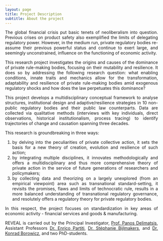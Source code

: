 ```yaml
---
layout: page
title: Project Description
subtitle: About the project
---
```


<div style="text-align: justify">

The global financial crisis put basic tenets of neoliberalism into question. Previous crises on product safety also exemplified the limits of delegating regulatory power. However, in the medium run, private regulatory bodies re-assume their previous powerful status and continue to exert large, and seemingly unconstrained, influence on the functioning of economic activity.

This research project investigates the origins and causes of the dominance of private rule-making bodies, focusing on their mutability and resilience. It does so by addressing the following research question: what enabling conditions, innate traits and mechanics allow for the transformation, adaptability and resilience of private rule-making bodies amid exogenous regulatory shocks and how does the law perpetuates this dominance?

This project develops a multidisciplinary conceptual framework to analyse structures, institutional design and adaptive/resilience strategies in 10 non-public regulatory bodies and their public law counterparts. Data are collected via qualitative methods (interviews with key individuals, direct observations, historical institutionalism, process tracing) to identify trajectories of change and causation spanning three decades.

This research is groundbreaking in three ways:

1. by delving into the peculiarities of private collective action, it sets the basis for a new theory of creation, evolution and resilience of such action;
2. by integrating multiple disciplines, it innovates methodologically and offers a multidisciplinary and thus more comprehensive theory of private action in the service of future generations of researchers and policymakers;
3. by collecting data and theorizing on a largely unexplored (from an empirical viewpoint) area such as transnational standard-setting, it revisits the promises, flaws and limits of technocratic rule, results in a more balanced understanding of transnational regulatory governance, and resolutely offers a regulatory theory for private regulatory bodies.

In this respect, the project focuses on standardization in key areas of economic activity - financial services and goods & manufacturing.

REVEAL is carried out by the Principal Investigator, [Prof. Panos Delimatsis](https://research.tilburguniversity.edu/en/persons/panagiotis-delimatsis), Assistant Professors [Dr. Enrico Partiti](https://research.tilburguniversity.edu/en/persons/enrico-partiti), [Dr. Stéphanie Bijlmakers](https://research.tilburguniversity.edu/en/persons/stephanie-bijlmakers), and [Dr. Konrad Borowicz](https://research.tilburguniversity.edu/en/persons/maciej-borowicz), and two PhD-students.

</div>

